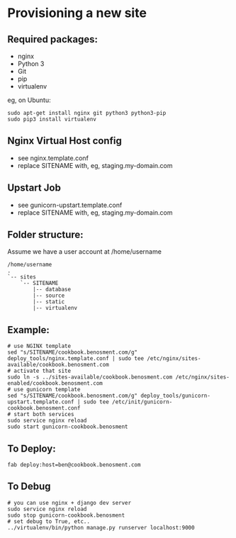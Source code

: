 Provisioning a new site
=======================

## Required packages:

* nginx
* Python 3
* Git
* pip
* virtualenv

eg, on Ubuntu:

    sudo apt-get install nginx git python3 python3-pip
    sudo pip3 install virtualenv


## Nginx Virtual Host config

* see nginx.template.conf
* replace SITENAME with, eg, staging.my-domain.com

## Upstart Job

* see gunicorn-upstart.template.conf
* replace SITENAME with, eg, staging.my-domain.com

## Folder structure:
Assume we have a user account at /home/username

    /home/username
    .
    `-- sites
        `-- SITENAME
            |-- database
            |-- source
            |-- static
            |-- virtualenv


## Example:
    # use NGINX template
    sed "s/SITENAME/cookbook.benosment.com/g" deploy_tools/nginx.template.conf | sudo tee /etc/nginx/sites-available/cookbook.benosment.com
    # activate that site
    sudo ln -s ../sites-available/cookbook.benosment.com /etc/nginx/sites-enabled/cookbook.benosment.com
    # use gunicorn template
    sed "s/SITENAME/cookbook.benosment.com/g" deploy_tools/gunicorn-upstart.template.conf | sudo tee /etc/init/gunicorn-cookbook.benosment.conf
    # start both services
    sudo service nginx reload
    sudo start gunicorn-cookbook.benosment


## To Deploy:
    fab deploy:host=ben@cookbook.benosment.com

## To Debug
    # you can use nginx + django dev server
    sudo service nginx reload
    sudo stop gunicorn-cookbook.benosment
    # set debug to True, etc..
    ../virtualenv/bin/python manage.py runserver localhost:9000
